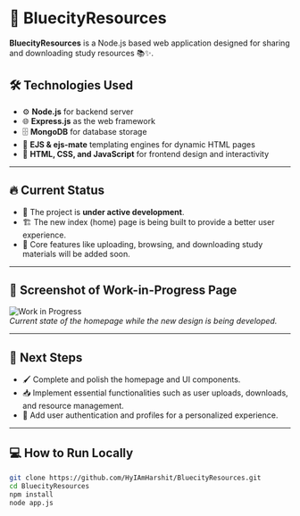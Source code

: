 # 🚀 BluecityResources

**BluecityResources** is a Node.js based web application designed for sharing and downloading study resources 📚✨.

## 🛠️ Technologies Used
- ⚙️ **Node.js** for backend server
- 🌐 **Express.js** as the web framework
- 🗄️ **MongoDB** for database storage
- 📝 **EJS & ejs-mate** templating engines for dynamic HTML pages
- 🎨 **HTML, CSS, and JavaScript** for frontend design and interactivity

---

## 🔥 Current Status
- 🚧 The project is **under active development**.
- 🏗️ The new index (home) page is being built to provide a better user experience.
- 📂 Core features like uploading, browsing, and downloading study materials will be added soon.

---

## 📸 Screenshot of Work-in-Progress Page

![Work in Progress](public\img\indexpage.pnh)  
_Current state of the homepage while the new design is being developed._

---

## 🎯 Next Steps
- 🖌️ Complete and polish the homepage and UI components.
- 📥 Implement essential functionalities such as user uploads, downloads, and resource management.
- 🔐 Add user authentication and profiles for a personalized experience.

---

## 💻 How to Run Locally

```bash
git clone https://github.com/HyIAmHarshit/BluecityResources.git
cd BluecityResources
npm install
node app.js

